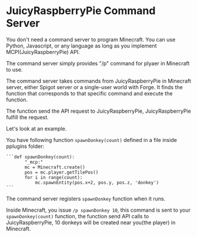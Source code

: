 # JuicyRaspberryPie Command Server

You don't need a command server to program Minecraft.  You can use Python, Javascript, or any language as long as you implement MCPI(JuicyRaspberryPie) API.

The command server simply provides "/p" command for plyaer in Minecraft to use.

The command server takes commands from JuicyRaspberryPie in Minecraft server, either Spigot server or a single-user world with Forge.  It finds the function that corresponds to that specific command and execute the function.

The function send the API request to JuicyRaspberryPie, JuicyRaspberryPie fulfill the request.

Let's look at an example.

You have following function `spawnDonkey(count)` defined in a file inside pplugins folder:

    ```def spawnDonkey(count):
           "_mcp:"
           mc = Minecraft.create()
           pos = mc.player.getTilePos()
           for i in range(count):
               mc.spawnEntity(pos.x+2, pos.y, pos.z, 'donkey')
    ```

The command server registers `spawnDonkey` function when it runs.

Inside Minecraft, you issue `/p spawnDonkey 10`, this command is sent to your `spawnDonkey(count)` function, the function send API calls to JuicyRaspberryPie, 10 donkeys will be created near you(the player) in Minecraft. 
